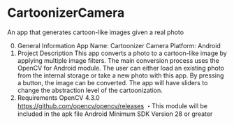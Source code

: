 # CartoonizerCamera
An app that generates cartoon-like images given a real photo


0. General Information
App Name: Cartoonizer Camera	Platform: Android
1. Project Description
This app converts a photo to a cartoon-like image by applying multiple image filters. The main conversion process uses the OpenCV for Android module. The user can either load an existing photo from the internal storage or take a new photo with this app. By pressing a button, the image can be converted. The app will have sliders to change the abstraction level of the cartoonization.
2. Requirements
	OpenCV 4.3.0	https://github.com/opencv/opencv/releases
		・This module will be included in the apk file
	Android Minimum SDK Version 28 or greater
